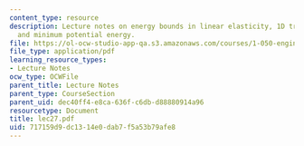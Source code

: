 ```yaml
---
content_type: resource
description: Lecture notes on energy bounds in linear elasticity, 1D truss system,
  and minimum potential energy.
file: https://ol-ocw-studio-app-qa.s3.amazonaws.com/courses/1-050-engineering-mechanics-i-fall-2007/717159d9dc1314e0dab7f5a53b79afe8_lec27.pdf
file_type: application/pdf
learning_resource_types:
- Lecture Notes
ocw_type: OCWFile
parent_title: Lecture Notes
parent_type: CourseSection
parent_uid: dec40ff4-e8ca-636f-c6db-d88880914a96
resourcetype: Document
title: lec27.pdf
uid: 717159d9-dc13-14e0-dab7-f5a53b79afe8
---
```

